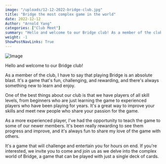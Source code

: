 ```yaml
---
image: "/uploads/12-12-2022-bridge-club.jpg"
title: "Bridge the most complex game in the world"
date: 2022-12-12
Author: "Arnold Yang"
categories: ["Club Meet"]
summary: "Hello and welcome to our Bridge club! As a member of the club, I have to say that playing Bridge is an absolute blast. It's a game that's fun, challenging, and rewarding, and there's always something new to learn and enjoy."
weight: -1
ShowPostNavLinks: True
---
```

![Image](/uploads/12-12-2022-bridge-club.jpg)

Hello and welcome to our Bridge club!

As a member of the club, I have to say that playing Bridge is an absolute blast. It's a game that's fun, challenging, and rewarding, and there's always something new to learn and enjoy.

One of the best things about our club is that we have players of all skill levels, from beginners who are just learning the game to experienced players who have been playing for years. It's a great way to improve your skills and meet new people who share your passion for the game.

As a more experienced player, I've had the opportunity to teach the game to some of our newer members. It's been really rewarding to see them progress and improve, and it's always fun to share my love of the game with others.

It's a game that will challenge and entertain you for hours on end. If you're interested, we invite you to come and join us as we delve into the complex world of Bridge, a game that can be played with just a single deck of cards.
	
